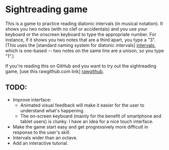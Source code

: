 Sightreading game
=================

This is a game to practice reading diatonic intervals (in musical notation).
It shows you two notes (with no clef or accidentals) and you use your keyboard
or the onscreen keyboard to type the appropriate number.  For instance, if it
shows you two notes that are a third apart, you type a "3".  (This uses the
[standard naming system for diatonic intervals] [intervals], which is one-based
-- two notes on the same line are a unison, so you type "1".)

  [intervals]: https://en.wikipedia.org/wiki/Interval_%28music%29#Number

If you're reading this on GitHub and you want to try out the sightreading game,
[use this rawgithub.com link] [rawgithub].

  [rawgithub]: https://rawgithub.com/arundelo/sightreading/master/index.html

TODO:
-----

- Improve interface:
  - Animated visual feedback will make it easier for the user to understand
    what's happening.
  - The on-screen keyboard (mainly for the benefit of smartphone and tablet
    users) is clunky.  I have an idea for a nice touch interface.
- Make the game start easy and get progressively more difficult in response to
  the user's skill.
- Intervals wider than an octave.
- Add an interactive tutorial.

<!-- vim: set sw=4 ts=4 expandtab ft=markdown: -->
